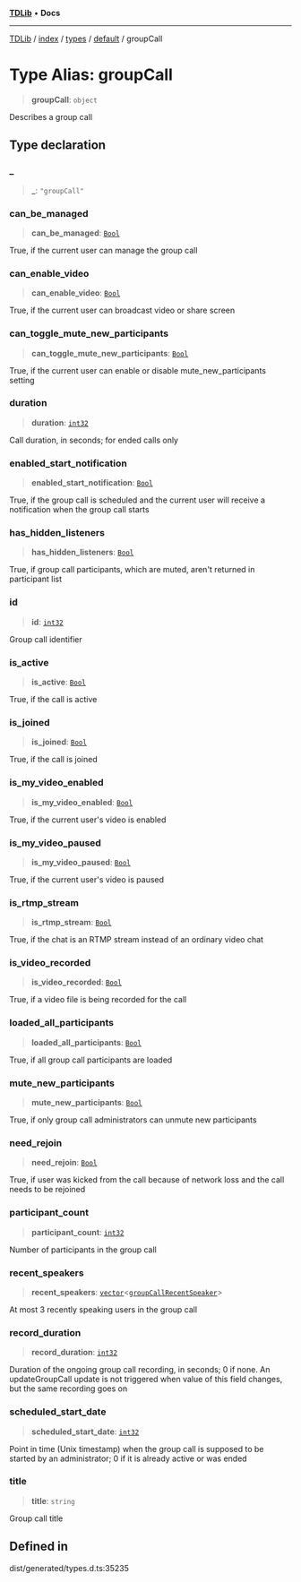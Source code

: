 [**TDLib**](../../../../../../README.md) • **Docs**

***

[TDLib](../../../../../../modules.md) / [index](../../../../../README.md) / [types](../../../README.md) / [default](../README.md) / groupCall

# Type Alias: groupCall

> **groupCall**: `object`

Describes a group call

## Type declaration

### \_

> **\_**: `"groupCall"`

### can\_be\_managed

> **can\_be\_managed**: [`Bool`](Bool.md)

True, if the current user can manage the group call

### can\_enable\_video

> **can\_enable\_video**: [`Bool`](Bool.md)

True, if the current user can broadcast video or share screen

### can\_toggle\_mute\_new\_participants

> **can\_toggle\_mute\_new\_participants**: [`Bool`](Bool.md)

True, if the current user can enable or disable mute_new_participants setting

### duration

> **duration**: [`int32`](int32-1.md)

Call duration, in seconds; for ended calls only

### enabled\_start\_notification

> **enabled\_start\_notification**: [`Bool`](Bool.md)

True, if the group call is scheduled and the current user will receive a notification when the group call starts

### has\_hidden\_listeners

> **has\_hidden\_listeners**: [`Bool`](Bool.md)

True, if group call participants, which are muted, aren't returned in participant list

### id

> **id**: [`int32`](int32-1.md)

Group call identifier

### is\_active

> **is\_active**: [`Bool`](Bool.md)

True, if the call is active

### is\_joined

> **is\_joined**: [`Bool`](Bool.md)

True, if the call is joined

### is\_my\_video\_enabled

> **is\_my\_video\_enabled**: [`Bool`](Bool.md)

True, if the current user's video is enabled

### is\_my\_video\_paused

> **is\_my\_video\_paused**: [`Bool`](Bool.md)

True, if the current user's video is paused

### is\_rtmp\_stream

> **is\_rtmp\_stream**: [`Bool`](Bool.md)

True, if the chat is an RTMP stream instead of an ordinary video chat

### is\_video\_recorded

> **is\_video\_recorded**: [`Bool`](Bool.md)

True, if a video file is being recorded for the call

### loaded\_all\_participants

> **loaded\_all\_participants**: [`Bool`](Bool.md)

True, if all group call participants are loaded

### mute\_new\_participants

> **mute\_new\_participants**: [`Bool`](Bool.md)

True, if only group call administrators can unmute new participants

### need\_rejoin

> **need\_rejoin**: [`Bool`](Bool.md)

True, if user was kicked from the call because of network loss and the call needs to be rejoined

### participant\_count

> **participant\_count**: [`int32`](int32-1.md)

Number of participants in the group call

### recent\_speakers

> **recent\_speakers**: [`vector`](vector.md)\<[`groupCallRecentSpeaker`](groupCallRecentSpeaker-1.md)\>

At most 3 recently speaking users in the group call

### record\_duration

> **record\_duration**: [`int32`](int32-1.md)

Duration of the ongoing group call recording, in seconds; 0 if none. An updateGroupCall update is not triggered when value of this field changes, but the same recording goes on

### scheduled\_start\_date

> **scheduled\_start\_date**: [`int32`](int32-1.md)

Point in time (Unix timestamp) when the group call is supposed to be started by an administrator; 0 if it is already active or was ended

### title

> **title**: `string`

Group call title

## Defined in

dist/generated/types.d.ts:35235
